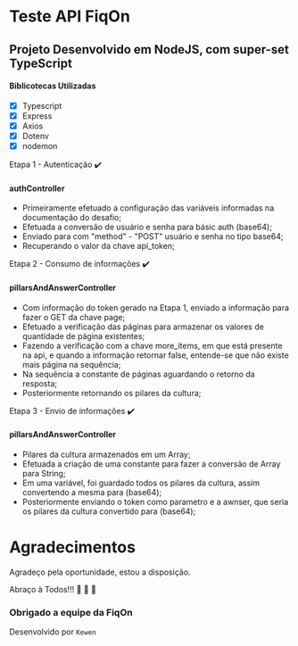 # Teste API FiqOn #

## Projeto Desenvolvido em NodeJS, com super-set TypeScript ##

#### Biblicotecas Utilizadas ####
- [x] Typescript
- [x] Express
- [x] Axios
- [x] Dotenv
- [x] nodemon

Etapa 1 - Autenticação :heavy_check_mark:  
#### authController ####
- Primeiramente efetuado a configuração das variáveis informadas na documentação do desafio;
- Efetuada a conversão de usuário e senha para básic auth (base64);
- Enviado para com "method" - "POST" usuário e senha no tipo base64;  
- Recuperando o valor da chave api_token;

Etapa 2 - Consumo de informações :heavy_check_mark:
#### pillarsAndAnswerController ####
- Com informação do token gerado na Etapa 1, enviado a informação para fazer o GET da chave page;
- Efetuado a verificação das páginas para armazenar os valores de quantidade de página existentes;
- Fazendo a verificação com a chave more_items, em que está presente na api, e quando a informação retornar false, entende-se que não existe mais página na sequência;
- Na sequência a constante de páginas aguardando o retorno da resposta;
- Posteriormente retornando os pilares da cultura;

Etapa 3 - Envio de informações :heavy_check_mark:
#### pillarsAndAnswerController ####
- Pilares da cultura armazenados em um Array;
- Efetuada a criação de uma constante para fazer a conversão de Array para String;
- Em uma variável, foi guardado todos os pilares da cultura, assim convertendo a mesma para (base64);
- Posteriormente enviando o token como parametro e a awnser, que seria os pilares da cultura convertido para (base64);


# Agradecimentos #

Agradeço pela oportunidade, estou a disposição. 

Abraço à Todos!!! :green_heart: :green_heart: :green_heart:

### Obrigado a equipe da FiqOn ### 

Desenvolvido por `Kewen`	
